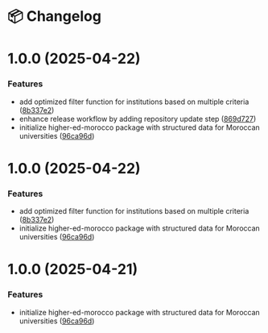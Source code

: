 # 📦 Changelog


# 1.0.0 (2025-04-22)


### Features

* add optimized filter function for institutions based on multiple criteria ([8b337e2](https://github.com/anasbehhari/higher-edu-morocco/commit/8b337e2732379383fd9cd20775832fcb94ce6d71))
* enhance release workflow by adding repository update step ([869d727](https://github.com/anasbehhari/higher-edu-morocco/commit/869d727843071af4b0ea3c93948041dd9a8ae337))
* initialize higher-ed-morocco package with structured data for Moroccan universities ([96ca96d](https://github.com/anasbehhari/higher-edu-morocco/commit/96ca96d66373422376c965d7c76977273e78ea75))

# 1.0.0 (2025-04-22)


### Features

* add optimized filter function for institutions based on multiple criteria ([8b337e2](https://github.com/anasbehhari/higher-edu-morocco/commit/8b337e2732379383fd9cd20775832fcb94ce6d71))
* initialize higher-ed-morocco package with structured data for Moroccan universities ([96ca96d](https://github.com/anasbehhari/higher-edu-morocco/commit/96ca96d66373422376c965d7c76977273e78ea75))

# 1.0.0 (2025-04-21)


### Features

* initialize higher-ed-morocco package with structured data for Moroccan universities ([96ca96d](https://github.com/anasbehhari/higher-edu-morocco/commit/96ca96d66373422376c965d7c76977273e78ea75))
